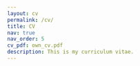 ```yaml
---
layout: cv
permalink: /cv/
title: CV
nav: true
nav_order: 5
cv_pdf: own_cv.pdf
description: This is my curriculum vitae.
---
```

